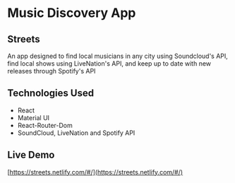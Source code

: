 # Music Discovery App


## Streets

An app designed to find local musicians in any city using Soundcloud's API, find local shows using LiveNation's API, and keep up to date with new releases through Spotify's API

## Technologies Used

* React
* Material UI
* React-Router-Dom
* SoundCloud, LiveNation and Spotify API

## Live Demo
[https://streets.netlify.com/#/](https://streets.netlify.com/#/)